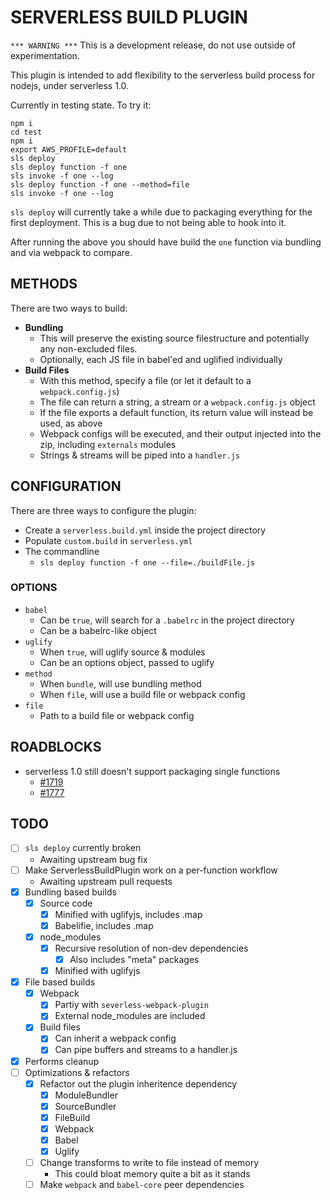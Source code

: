 # SERVERLESS BUILD PLUGIN

`*** WARNING ***` This is a development release, do not use outside of experimentation.

This plugin is intended to add flexibility to the serverless build process for nodejs, under serverless 1.0.

Currently in testing state. To try it:
```
npm i
cd test
npm i
export AWS_PROFILE=default
sls deploy
sls deploy function -f one
sls invoke -f one --log
sls deploy function -f one --method=file
sls invoke -f one --log
```
`sls deploy` will currently take a while due to packaging everything for the first deployment.
This is a bug due to not being able to hook into it.

After running the above you should have build the `one` function via bundling and via webpack to compare.


## METHODS

There are two ways to build:
- **Bundling**
    - This will preserve the existing source filestructure and potentially any non-excluded files.
    - Optionally, each JS file in babel'ed and uglified individually
- **Build Files**
    - With this method, specify a file (or let it default to a `webpack.config.js`)
    - The file can return a string, a stream or a `webpack.config.js` object
    - If the file exports a default function, its return value will instead be used, as above
    - Webpack configs will be executed, and their output injected into the zip, including `externals` modules
    - Strings & streams will be piped into a `handler.js`

## CONFIGURATION

There are three ways to configure the plugin:
- Create a `serverless.build.yml` inside the project directory
- Populate `custom.build` in `serverless.yml`
- The commandline
    - `sls deploy function -f one --file=./buildFile.js`

### OPTIONS
- `babel`
    - Can be `true`, will search for a `.babelrc` in the project directory
    - Can be a babelrc-like object
- `uglify`
    - When `true`, will uglify source & modules
    - Can be an options object, passed to uglify
- `method`
    - When `bundle`, will use bundling method
    - When `file`, will use a build file or webpack config
- `file`
    - Path to a build file or webpack config

## ROADBLOCKS
- serverless 1.0 still doesn't support packaging single functions
    - [#1719](https://github.com/serverless/serverless/issues/1719)
    - [#1777](https://github.com/serverless/serverless/issues/1777)

## TODO
- [ ] `sls deploy` currently broken
    - Awaiting upstream bug fix
- [ ] Make ServerlessBuildPlugin work on a per-function workflow
    - Awaiting upstream pull requests
- [x] Bundling based builds
    - [x] Source code
        - [x] Minified with uglifyjs, includes .map
        - [x] Babelifie, includes .map
    - [x] node_modules
        - [x] Recursive resolution of non-dev dependencies
            - [x] Also includes "meta" packages
        - [x] Minified with uglifyjs
- [x] File based builds
    - [x] Webpack
        - [x] Partiy with `severless-webpack-plugin`
        - [x] External node_modules are included
    - [x] Build files
        - [x] Can inherit a webpack config
        - [x] Can pipe buffers and streams to a handler.js
- [x] Performs cleanup
- [ ] Optimizations & refactors
    - [x] Refactor out the plugin inheritence dependency
        - [x] ModuleBundler
        - [x] SourceBundler
        - [x] FileBuild
        - [x] Webpack
        - [x] Babel
        - [x] Uglify
    - [ ] Change transforms to write to file instead of memory
        - This could bloat memory quite a bit as it stands
    - [ ] Make `webpack` and `babel-core` peer dependencies

